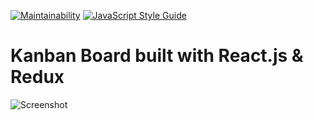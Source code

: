 [![Maintainability](https://api.codeclimate.com/v1/badges/c602758e03850fdb8b64/maintainability)](https://codeclimate.com/github/Arish-theGalaxyBea/galaxy-kanban-board/maintainability)
[![JavaScript Style Guide](https://img.shields.io/badge/code_style-standard-brightgreen.svg)](https://standardjs.com)
# Kanban Board built with React.js & Redux

![Screenshot](https://raw.githubusercontent.com/Arish-theGalaxyBea/galaxy-kanban-board/master/react-kanban-galaxy.png)
